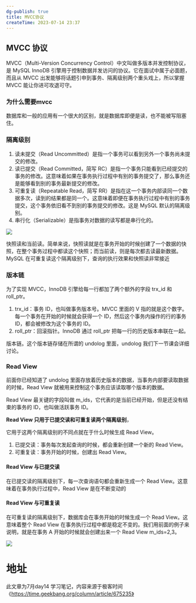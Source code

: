 ```yaml
---
dg-publish: true
title: MVCC协议
createTime: 2023-07-14 23:37  
---
```



## MVCC 协议

MVCC（Multi-Version Concurrency Control）中文叫做多版本并发控制协议，是 MySQL InnoDB 引擎用于控制数据并发访问的协议。它在面试中属于必面题，而且从 MVCC 出发能够将话题引申到事务、隔离级别两个重头戏上，所以掌握 MVCC 能让你进可攻退可守。

### 为什么需要mvcc
数据库和一般的应用有一个很大的区别，就是数据库即便是读，也不能被写阻塞住。

### 隔离级别

1. 读未提交（Read Uncommitted）是指一个事务可以看到另外一个事务尚未提交的修改。
2. 读已提交（Read Committed，简写 RC）是指一个事务只能看到已经提交的事务的修改。这意味着如果在事务执行过程中有别的事务提交了，那么事务还是能够看到别的事务最新提交的修改。
3. 可重复读（Repeatable Read，简写 RR）是指在这一个事务内部读同一个数据多次，读到的结果都是同一个。这意味着即便在事务执行过程中有别的事务提交，这个事务依旧看不到别的事务提交的修改。这是 MySQL 默认的隔离级别。
4. 串行化（Serializable）是指事务对数据的读写都是串行化的。

![](https://static001.geekbang.org/resource/image/3c/4b/3cec4b180e2a0a92bc6aa1c0d2de2c4b.png?wh=1920x750)

快照读和当前读。简单来说，快照读就是在事务开始的时候创建了一个数据的快照，在整个事务过程中都读这个快照；而当前读，则是每次都去读最新数据。MySQL 在可重复读这个隔离级别下，查询的执行效果和快照读非常接近


### 版本链

为了实现 MVCC，InnoDB 引擎给每一行都加了两个额外的字段 trx_id 和 roll_ptr。

1. trx_id：事务 ID，也叫做事务版本号。MVCC 里面的 V 指的就是这个数字。每一个事务在开始的时候就会获得一个 ID，然后这个事务内操作的行的事务 ID，都会被修改为这个事务的 ID。
2. roll_ptr：回滚指针。InnoDB 通过 roll_ptr 把每一行的历史版本串联在一起。

版本链。这个版本链存储在所谓的 undolog 里面，undolog 我们下一节课会详细讨论。

### Read View

前面你已经知道了 undolog 里面存放着历史版本的数据，当事务内部要读取数据的时候，Read View 就被用来控制这个事务应该读取哪个版本的数据。

Read View 最关键的字段叫做 m_ids，它代表的是当前已经开始，但是还没有结束的事务的 ID，也叫做活跃事务 ID。

**Read View 只用于已提交读和可重复读两个隔离级别**，

它用于这两个隔离级别的不同点就在于什么时候生成 Read View。
1. 已提交读：事务每次发起查询的时候，都会重新创建一个新的 Read View。
2. 可重复读：事务开始的时候，创建出 Read View。

#### Read View 与已提交读

在已提交读的隔离级别下，每一次查询语句都会重新生成一个 Read View。这意味着在事务执行过程中，Read View 是在不断变动的

#### Read View 与可重复读

在可重复读的隔离级别下，数据库会在事务开始的时候生成一个 Read View。这意味着整个 Read View 在事务执行过程中都是稳定不变的。我们用前面的例子来说明，就是在事务 A 开始的时候就会创建出来一个 Read View m_ids=2,3。


![](https://static001.geekbang.org/resource/image/cd/19/cd9e5fc6dccb166f3894ce0a7fb27f19.png?wh=1920x659)


# 地址

此文章为7月day14 学习笔记，内容来源于极客时间《https://time.geekbang.org/column/article/675235》